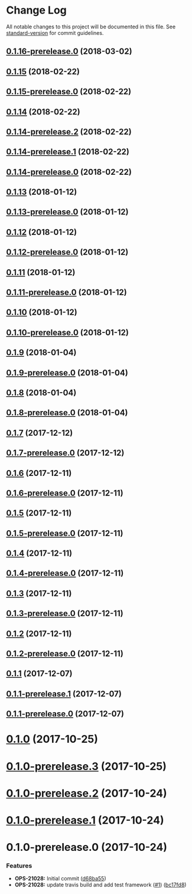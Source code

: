 # Change Log

All notable changes to this project will be documented in this file. See [standard-version](https://github.com/conventional-changelog/standard-version) for commit guidelines.

<a name="0.1.16-prerelease.0"></a>
## [0.1.16-prerelease.0](https://github.com/daxko/dxp-questions-ui/compare/v0.1.15...v0.1.16-prerelease.0) (2018-03-02)



<a name="0.1.15"></a>
## [0.1.15](https://github.com/daxko/dxp-questions-ui/compare/v0.1.15-prerelease.0...v0.1.15) (2018-02-22)



<a name="0.1.15-prerelease.0"></a>
## [0.1.15-prerelease.0](https://github.com/daxko/dxp-questions-ui/compare/v0.1.14...v0.1.15-prerelease.0) (2018-02-22)



<a name="0.1.14"></a>
## [0.1.14](https://github.com/daxko/dxp-questions-ui/compare/v0.1.14-prerelease.2...v0.1.14) (2018-02-22)



<a name="0.1.14-prerelease.2"></a>
## [0.1.14-prerelease.2](https://github.com/daxko/dxp-questions-ui/compare/v0.1.14-prerelease.1...v0.1.14-prerelease.2) (2018-02-22)



<a name="0.1.14-prerelease.1"></a>
## [0.1.14-prerelease.1](https://github.com/daxko/dxp-questions-ui/compare/v0.1.13...v0.1.14-prerelease.1) (2018-02-22)



<a name="0.1.14-prerelease.0"></a>
## [0.1.14-prerelease.0](https://github.com/daxko/dxp-questions-ui/compare/v0.1.13...v0.1.14-prerelease.0) (2018-02-22)



<a name="0.1.13"></a>
## [0.1.13](https://github.com/daxko/dxp-questions-ui/compare/v0.1.13-prerelease.0...v0.1.13) (2018-01-12)



<a name="0.1.13-prerelease.0"></a>
## [0.1.13-prerelease.0](https://github.com/daxko/dxp-questions-ui/compare/v0.1.12...v0.1.13-prerelease.0) (2018-01-12)



<a name="0.1.12"></a>
## [0.1.12](https://github.com/daxko/dxp-questions-ui/compare/v0.1.12-prerelease.0...v0.1.12) (2018-01-12)



<a name="0.1.12-prerelease.0"></a>
## [0.1.12-prerelease.0](https://github.com/daxko/dxp-questions-ui/compare/v0.1.11...v0.1.12-prerelease.0) (2018-01-12)



<a name="0.1.11"></a>
## [0.1.11](https://github.com/daxko/dxp-questions-ui/compare/v0.1.11-prerelease.0...v0.1.11) (2018-01-12)



<a name="0.1.11-prerelease.0"></a>
## [0.1.11-prerelease.0](https://github.com/daxko/dxp-questions-ui/compare/v0.1.10...v0.1.11-prerelease.0) (2018-01-12)



<a name="0.1.10"></a>
## [0.1.10](https://github.com/daxko/dxp-questions-ui/compare/v0.1.10-prerelease.0...v0.1.10) (2018-01-12)



<a name="0.1.10-prerelease.0"></a>
## [0.1.10-prerelease.0](https://github.com/daxko/dxp-questions-ui/compare/v0.1.9...v0.1.10-prerelease.0) (2018-01-12)



<a name="0.1.9"></a>
## [0.1.9](https://github.com/daxko/dxp-questions-ui/compare/v0.1.9-prerelease.0...v0.1.9) (2018-01-04)



<a name="0.1.9-prerelease.0"></a>
## [0.1.9-prerelease.0](https://github.com/daxko/dxp-questions-ui/compare/v0.1.8...v0.1.9-prerelease.0) (2018-01-04)



<a name="0.1.8"></a>
## [0.1.8](https://github.com/daxko/dxp-questions-ui/compare/v0.1.8-prerelease.0...v0.1.8) (2018-01-04)



<a name="0.1.8-prerelease.0"></a>
## [0.1.8-prerelease.0](https://github.com/daxko/dxp-questions-ui/compare/v0.1.7...v0.1.8-prerelease.0) (2018-01-04)



<a name="0.1.7"></a>
## [0.1.7](https://github.com/daxko/dxp-questions-ui/compare/v0.1.7-prerelease.0...v0.1.7) (2017-12-12)



<a name="0.1.7-prerelease.0"></a>
## [0.1.7-prerelease.0](https://github.com/daxko/dxp-questions-ui/compare/v0.1.6...v0.1.7-prerelease.0) (2017-12-12)



<a name="0.1.6"></a>
## [0.1.6](https://github.com/daxko/dxp-questions-ui/compare/v0.1.6-prerelease.0...v0.1.6) (2017-12-11)



<a name="0.1.6-prerelease.0"></a>
## [0.1.6-prerelease.0](https://github.com/daxko/dxp-questions-ui/compare/v0.1.5...v0.1.6-prerelease.0) (2017-12-11)



<a name="0.1.5"></a>
## [0.1.5](https://github.com/daxko/dxp-questions-ui/compare/v0.1.5-prerelease.0...v0.1.5) (2017-12-11)



<a name="0.1.5-prerelease.0"></a>
## [0.1.5-prerelease.0](https://github.com/daxko/dxp-questions-ui/compare/v0.1.4...v0.1.5-prerelease.0) (2017-12-11)



<a name="0.1.4"></a>
## [0.1.4](https://github.com/daxko/dxp-questions-ui/compare/v0.1.4-prerelease.0...v0.1.4) (2017-12-11)



<a name="0.1.4-prerelease.0"></a>
## [0.1.4-prerelease.0](https://github.com/daxko/dxp-questions-ui/compare/v0.1.3...v0.1.4-prerelease.0) (2017-12-11)



<a name="0.1.3"></a>
## [0.1.3](https://github.com/daxko/dxp-questions-ui/compare/v0.1.3-prerelease.0...v0.1.3) (2017-12-11)



<a name="0.1.3-prerelease.0"></a>
## [0.1.3-prerelease.0](https://github.com/daxko/dxp-questions-ui/compare/v0.1.2...v0.1.3-prerelease.0) (2017-12-11)



<a name="0.1.2"></a>
## [0.1.2](https://github.com/daxko/dxp-questions-ui/compare/v0.1.2-prerelease.0...v0.1.2) (2017-12-11)



<a name="0.1.2-prerelease.0"></a>
## [0.1.2-prerelease.0](https://github.com/daxko/dxp-questions-ui/compare/v0.1.1...v0.1.2-prerelease.0) (2017-12-11)



<a name="0.1.1"></a>
## [0.1.1](https://github.com/daxko/dxp-questions-ui/compare/v0.1.1-prerelease.1...v0.1.1) (2017-12-07)



<a name="0.1.1-prerelease.1"></a>
## [0.1.1-prerelease.1](https://github.com/daxko/dxp-questions-ui/compare/v0.1.1-prerelease.0...v0.1.1-prerelease.1) (2017-12-07)



<a name="0.1.1-prerelease.0"></a>
## [0.1.1-prerelease.0](https://github.com/daxko/dxp-questions-ui/compare/v0.1.0...v0.1.1-prerelease.0) (2017-12-07)



<a name="0.1.0"></a>
# [0.1.0](https://github.com/daxko/dxp-questions-ui/compare/v0.1.0-prerelease.3...v0.1.0) (2017-10-25)



<a name="0.1.0-prerelease.3"></a>
# [0.1.0-prerelease.3](https://github.com/daxko/dxp-questions-ui/compare/v0.1.0-prerelease.2...v0.1.0-prerelease.3) (2017-10-25)



<a name="0.1.0-prerelease.2"></a>
# [0.1.0-prerelease.2](https://github.com/daxko/dxp-questions-ui/compare/v0.1.0-prerelease.1...v0.1.0-prerelease.2) (2017-10-24)



<a name="0.1.0-prerelease.1"></a>
# [0.1.0-prerelease.1](https://github.com/daxko/dxp-questions-ui/compare/v0.1.0-prerelease.0...v0.1.0-prerelease.1) (2017-10-24)



<a name="0.1.0-prerelease.0"></a>
# 0.1.0-prerelease.0 (2017-10-24)


### Features

* **OPS-21028:** Initial commit ([d68ba55](https://github.com/daxko/dxp-questions-ui/commit/d68ba55))
* **OPS-21028:** update travis build and add test framework ([#1](https://github.com/daxko/dxp-questions-ui/issues/1)) ([bc17fd8](https://github.com/daxko/dxp-questions-ui/commit/bc17fd8))

